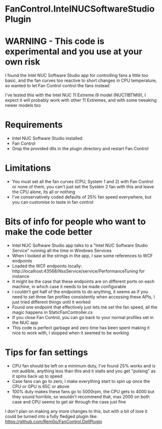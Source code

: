 # FanControl.IntelNUCSoftwareStudioPlugin

# WARNING - This code is experimental and you use at your own risk

I found the Intel NUC Software Studio app for controlling fans a little too basic, and the fan curves too reactive to short changes in CPU temperature, so wanted to let Fan Control control the fans instead

I've tested this with the Intel NUC 11 Extreme i9 model (NUC11BTMi9), I expect it will probably work with other 11 Extremes, and with some tweaking newer models too

# Requirements
- Intel NUC Software Studio installed
- Fan Control
- Drop the provided dlls in the plugin directory and restart Fan Control

# Limitations
- You must set all the fan curves (CPU, System 1 and 2) with Fan Control or none of them, you can't just set the System 2 fan with this and leave the CPU alone, its all or nothing
- I've conservatively coded defaults of 25% fan speed everywhere, but you can customise to taste in fan control

# Bits of info for people who want to make the code better
- Intel NUC Software Studio app talks to a "Intel NUC Software Studio Service" running all the time in Windows Services
- When I looked at the strings in the app, I saw some references to WCF endpoints
- Loaded the WCF endpoints locally: http://localhost:43568/NssService/service/PerformanceTuning for instance
 - It might be the case that these endpoints are on different ports on each machine, in which case it needs to be made configurable
- I couldn't get half of the endpoints to do anything, it seems as if you need to set three fan profiles consistently when accessing these APIs, I just tried different things until it worked
- Found one endpoint that effectively just lets me set the fan speed, all the magic happens in StaticFanController.cs
- If you close Fan Control, you can go back to your normal profiles set in the NUC app
- This code is perfect garbage and zero time has been spent making it nice to work with, I stopped when it seemed to be working

# Tips for fan settings
- CPU fan should be left on a minimum duty, I've found 25% works and is not audible, anything less than this and it stalls and you get "pulsing" as it spins back up to speed
- Case fans can go to zero, I make everything start to spin up once the CPU or GPU is 65C or above
- 100% duty makes these fans go to 5000rpm, the CPU gets to 4000 but they sound horrible, so wouldn't recommend that, max 2000 on both case and CPU seems to get air through the case just fine

I don't plan on making any more changes to this, but with a bit of love it could be turned into a fully fledged plugin like: https://github.com/Rem0o/FanControl.DellPlugin
